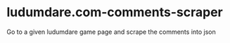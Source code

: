 # ludumdare.com-comments-scraper
Go to a given ludumdare game page and scrape the comments into json
